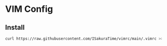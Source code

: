 # VIM Config

## Install

```bash
curl https://raw.githubusercontent.com/ISakuraTime/vimrc/main/.vimrc >> ~/.vimrc && vim -c "PlugInstall | qa"
```
